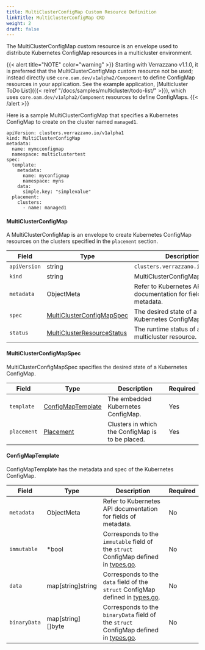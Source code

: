```yaml
---
title: MultiClusterConfigMap Custom Resource Definition
linkTitle: MultiClusterConfigMap CRD
weight: 2
draft: false
---
```

The MultiClusterConfigMap custom resource is an envelope used to distribute Kubernetes ConfigMap resources in a multicluster environment.

{{< alert title="NOTE" color="warning" >}}
Starting with Verrazzano v1.1.0, it is preferred that the MultiClusterConfigMap custom resource not be used; instead
directly use `core.oam.dev/v1alpha2/Component` to define ConfigMap resources in your application.
See the example application, [Multicluster ToDo List]({{< relref "/docs/samples/multicluster/todo-list/" >}}), which uses `core.oam.dev/v1alpha2/Component` resources to define ConfigMaps.
{{< /alert >}}

Here is a sample MultiClusterConfigMap that specifies a Kubernetes ConfigMap to create on the cluster named `managed1`.

```
apiVersion: clusters.verrazzano.io/v1alpha1
kind: MultiClusterConfigMap
metadata:
  name: mymcconfigmap
  namespace: multiclustertest
spec:
  template:
    metadata:
      name: myconfigmap
      namespace: myns
    data:
      simple.key: "simplevalue"
  placement:
    clusters:
      - name: managed1
```

#### MultiClusterConfigMap
A MultiClusterConfigMap is an envelope to create Kubernetes ConfigMap resources on the clusters specified in the `placement` section.

| Field | Type | Description | Required
| --- | --- | --- | --- |
| `apiVersion` | string | `clusters.verrazzano.io/v1alpha1` | Yes |
| `kind` | string | MultiClusterConfigMap |  Yes |
| `metadata` | ObjectMeta | Refer to Kubernetes API documentation for fields of metadata. |  Yes |
| `spec` |  [MultiClusterConfigMapSpec](#multiclusterconfigmapspec) | The desired state of a Kubernetes ConfigMap. |  Yes |
| `status` | [MultiClusterResourceStatus](../multiclusterresourcestatus) | The runtime status of a multicluster resource. | No |

#### MultiClusterConfigMapSpec
MultiClusterConfigMapSpec specifies the desired state of a Kubernetes ConfigMap.

| Field | Type | Description | Required
| --- | --- | --- | --- |
| `template` | [ConfigMapTemplate](#configmaptemplate) | The embedded Kubernetes ConfigMap. | Yes |
| `placement` | [Placement](../placement) | Clusters in which the ConfigMap is to be placed. | Yes |

#### ConfigMapTemplate
ConfigMapTemplate has the metadata and spec of the Kubernetes ConfigMap.

| Field | Type | Description | Required
| --- | --- | --- | --- |
| `metadata` | ObjectMeta | Refer to Kubernetes API documentation for fields of metadata. |  No |
| `immutable` | *bool | Corresponds to the `immutable` field of the `struct` ConfigMap defined in [types.go](https://github.com/kubernetes/api/blob/master/core/v1/types.go). | No |
| `data` | map[string]string | Corresponds to the `data` field of the `struct` ConfigMap defined in [types.go](https://github.com/kubernetes/api/blob/master/core/v1/types.go). | No |
| `binaryData` | map[string][]byte | Corresponds to the `binaryData` field of the `struct` ConfigMap  defined in [types.go](https://github.com/kubernetes/api/blob/master/core/v1/types.go). | No |
